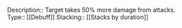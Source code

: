 Description:: Target takes 50% more damage from attacks.  
Type:: [[Debuff]]
Stacking:: [[Stacks by duration]]